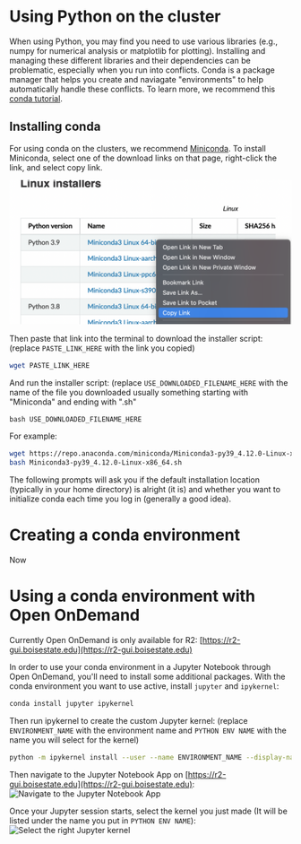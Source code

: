 # Using Python on the cluster

When using Python, you may find you need to use various libraries (e.g., numpy for numerical analysis or matplotlib for plotting). 
Installing and managing these different libraries and their dependencies can be problematic, especially when you run into conflicts.
Conda is a package manager that helps you create and naviagate "environments" to help automatically handle these conflicts. 
To learn more, we recommend this [conda tutorial](https://carpentries-incubator.github.io/introduction-to-conda-for-data-scientists/).

## Installing conda

For using conda on the clusters, we recommend [Miniconda](https://docs.conda.io/en/latest/miniconda.html#linux-installers).
To install Miniconda, select one of the download links on that page, right-click the link, and select copy link.

![copy link screenshot](images/copylink.png)

Then paste that link into the terminal to download the installer script: (replace `PASTE_LINK_HERE` with the link you copied) 
```bash
wget PASTE_LINK_HERE
```

And run the installer script: (replace `USE_DOWNLOADED_FILENAME_HERE` with the name of the file you downloaded usually something starting with "Miniconda" and ending with ".sh"
```
bash USE_DOWNLOADED_FILENAME_HERE
```

For example:
```bash
wget https://repo.anaconda.com/miniconda/Miniconda3-py39_4.12.0-Linux-x86_64.sh
bash Miniconda3-py39_4.12.0-Linux-x86_64.sh
```

The following prompts will ask you if the default installation location (typically in your home directory) is alright (it is) and whether you want to initialize conda each time you log in (generally a good idea).

# Creating a conda environment

Now 

# Using a conda environment with Open OnDemand

Currently Open OnDemand is only available for R2: [https://r2-gui.boisestate.edu](https://r2-gui.boisestate.edu)

In order to use your conda environment in a Jupyter Notebook through Open OnDemand, you'll need to install some additional packages. With the conda environment you want to use active, install `jupyter` and `ipykernel`:
```bash
conda install jupyter ipykernel
```

Then run ipykernel to create the custom Jupyter kernel: (replace `ENVIRONMENT_NAME` with the environment name and `PYTHON ENV NAME` with the name you will select for the kernel)
```bash
python -m ipykernel install --user --name ENVIRONMENT_NAME --display-name "PYTHON ENV NAME"
```

Then navigate to the Jupyter Notebook App on [https://r2-gui.boisestate.edu](https://r2-gui.boisestate.edu):
![Navigate to the Jupyter Notebook App](ood-notebook.png)

Once your Jupyter session starts, select the kernel you just made (It will be listed under the name you put in `PYTHON ENV NAME`):
![Select the right Jupyter kernel](jupyter-kernel.png)
